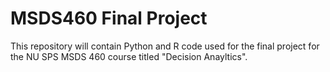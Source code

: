 # MSDS460 Final Project
This repository will contain Python and R code used for the final project for the NU SPS MSDS 460 course titled "Decision Anayltics".
